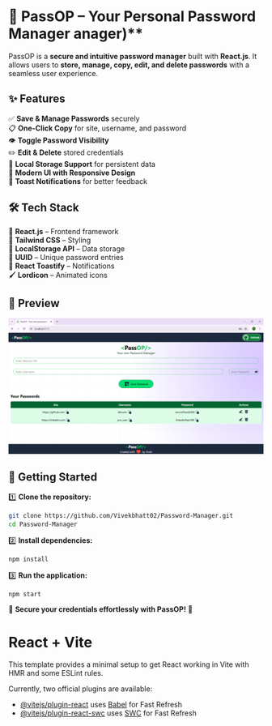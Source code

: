 # 🔐 PassOP – Your Personal Password Manager anager)**  

PassOP is a **secure and intuitive password manager** built with **React.js**. It allows users to **store, manage, copy, edit, and delete passwords** with a seamless user experience.  

## ✨ Features  
✅ **Save & Manage Passwords** securely  
📋 **One-Click Copy** for site, username, and password  
👁️ **Toggle Password Visibility**  
✏️ **Edit & Delete** stored credentials  
💾 **Local Storage Support** for persistent data  
🎨 **Modern UI with Responsive Design**  
🔔 **Toast Notifications** for better feedback  

## 🛠️ Tech Stack  
🚀 **React.js** – Frontend framework  
🎨 **Tailwind CSS** – Styling  
💾 **LocalStorage API** – Data storage  
🔑 **UUID** – Unique password entries  
🔔 **React Toastify** – Notifications  
🖌️ **Lordicon** – Animated icons  
 
## 📸 Preview  
![PassOP Screenshot](https://github.com/Vivekbhatt02/Password-Manager/blob/main/Preview.png?raw=true)


## 🚀 Getting Started  
1️⃣ **Clone the repository:**  
```sh  
git clone https://github.com/Vivekbhatt02/Password-Manager.git  
cd Password-Manager  
```  
2️⃣ **Install dependencies:**  
```sh  
npm install  
```  
3️⃣ **Run the application:**  
```sh  
npm start  
```  

🔐 **Secure your credentials effortlessly with PassOP!** 🚀  


# React + Vite

This template provides a minimal setup to get React working in Vite with HMR and some ESLint rules.

Currently, two official plugins are available:

- [@vitejs/plugin-react](https://github.com/vitejs/vite-plugin-react/blob/main/packages/plugin-react/README.md) uses [Babel](https://babeljs.io/) for Fast Refresh
- [@vitejs/plugin-react-swc](https://github.com/vitejs/vite-plugin-react-swc) uses [SWC](https://swc.rs/) for Fast Refresh

